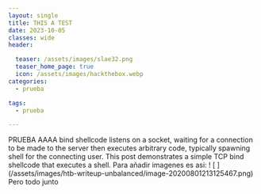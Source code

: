 ```yaml
---
layout: single
title: THIS A TEST
date: 2023-10-05
classes: wide
header:

  teaser: /assets/images/slae32.png
  teaser_home_page: true
  icon: /assets/images/hackthebox.webp
categories:
  - prueba

tags:
  - prueba

---
```

PRUEBA AAAA bind shellcode listens on a socket, waiting for a connection to be made to the server then executes arbitrary code, typically spawning shell for the connecting user. This post demonstrates a simple TCP bind shellcode that executes a shell.
Para añadir imagenes es asi: ! [ ] (/assets/images/htb-writeup-unbalanced/image-20200801213125467.png)
Pero todo junto 